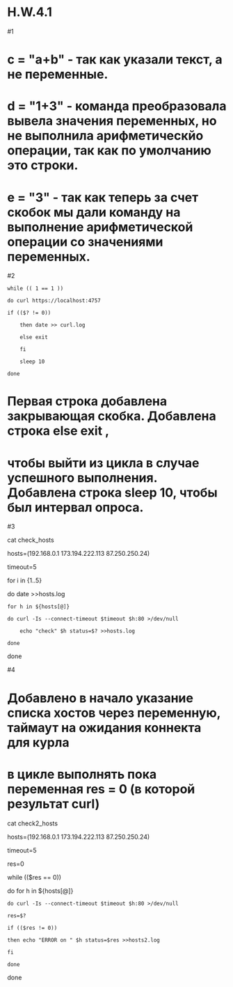 # H.W.4.1

#1

# c = "a+b" - так как указали текст, а не переменные.

# d = "1+3" - команда преобразовала вывела значения переменных, но не выполнила арифметическйо операции, так как по умолчанию это строки.

# e = "3"   - так как теперь за счет скобок мы дали команду на выполнение арифметической операции со значениями переменных.

#2

    while (( 1 == 1 ))

    do curl https://localhost:4757

    if (($? != 0))

        then date >> curl.log

        else exit

        fi

        sleep 10

    done
# Первая строка добавлена закрывающая скобка. Добавлена строка else exit ,

# чтобы выйти из цикла в случае успешного выполнения. Добавлена строка sleep 10, чтобы был интервал опроса.

#3

cat check_hosts

hosts=(192.168.0.1 173.194.222.113 87.250.250.24)

timeout=5

for i in {1..5}

do date >>hosts.log

    for h in ${hosts[@]}

    do curl -Is --connect-timeout $timeout $h:80 >/dev/null

        echo "check" $h status=$? >>hosts.log

    done

done

#4

# Добавлено в начало указание списка хостов через переменную, таймаут на ожидания коннекта для курла

# в цикле выполнять пока переменная res = 0 (в которой результат curl)

cat check2_hosts

hosts=(192.168.0.1 173.194.222.113 87.250.250.24)

timeout=5

res=0

while (($res == 0))

do for h in ${hosts[@]}

    do curl -Is --connect-timeout $timeout $h:80 >/dev/null

    res=$?

    if (($res != 0))

    then echo "ERROR on " $h status=$res >>hosts2.log

    fi

    done

done
